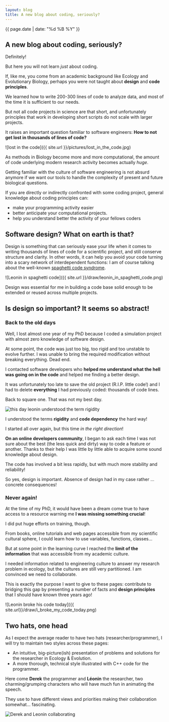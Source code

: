 ```yaml
---
layout: blog
title: A new blog about coding, seriously?
---
```


{{ page.date | date: "%d %B %Y" }}

## A new blog about coding, seriously?

Definitely!

But here you will not learn *just* about coding.

If, like me, you come from an academic background like Ecology and Evolutionary Biology,
perhaps you were not taught about **design** and **code principles**.

We learned how to write 200-300 lines of code to analyze data, and most of the time
it is sufficient to our needs.

But not all code projects in science are that short,
and unfortunately principles that work in developing short scripts do not scale with
larger projects.

It raises an important question familiar to software engineers:
**How to not get lost in thousands of lines of code?**

![lost in the code]({{ site.url }}/pictures/lost_in_the_code.jpg)

As methods in Biology become more and more computational, the amount of code
underlying modern research activity becomes actually *huge*.

Getting familiar with the culture of software engineering is not absurd anymore if
we want our tools to handle the complexity of present and future biological questions.

If you are directly or indirectly confronted with some coding project,
general knowledge about coding principles can:
- make your programming activity easier
- better anticipate your computational projects.
- help you understand better the activity of your fellows coders

## Software design? What on earth is that?

Design is something that can seriously ease your life when it comes to writing thousands of
lines of code for a scientific project, and still conserve structure and clarity.
In other words, it can help you avoid your code turning into a scary network of
interdependent functions: I am of course talking about the well-known
[spaghetti code syndrome](https://en.wikipedia.org/wiki/Spaghetti_code).

![Leonin in spaghetti code]({{ site.url }}/draw/leonin_in_spaghetti_code.png)

Design was essential for me in building a code base solid enough to be
extended or reused across multiple projects.

## Is design so important? It seems so abstract!

### Back to the old days

Well, I lost almost one year of my PhD because I coded a simulation project with
almost zero knowledge of software design.

At some point, the code was just too big, too rigid and too unstable to evolve
further. I was unable to bring the required modification without
breaking everything. Dead end.

I contacted software developers who **helped me understand what the hell was going
on in the code** and helped me finding a better design.

It was unfortunately too late to save the old project (R.I.P. little code!) and I had to
delete **everything** I had previously coded: thousands of code lines.

Back to square one. That was not my best day.

![this day leonin understood the term rigidity]( {{site.url}}/draw/this_day.png )

I understood the terms **rigidity** and **code dependency** the hard way!

I started all over again, but this time *in the right direction*!

**On an online developers community**, I began to ask each time I was not sure about
the best (the less quick and dirty) way to code a feature or another. Thanks to their
help I was little by little able to acquire some sound knowledge about design.

The code has involved a bit less rapidly, but with much more stability and reliability!

So yes, design is important. Absence of design had in my case rather ... concrete consequences!

### Never again!

At the time of my PhD, it would have been
a dream come true to have access to a resource warning me **I was
missing something crucial**!

I did put huge efforts on training, though.

From books, online tutorials and web pages accessible from my scientific cultural
sphere, I could learn how to use variables, functions, classes...

But at some point in the learning curve I reached the **limit
of the information** that was accessible from my academic culture.

I needed information related to engineering culture to answer my research problem
in ecology, but the cultures are still very partitioned. I am convinced we need
to collaborate.

This is exactly the purpose I want to give to these pages: contribute to bridging
this gap by presenting a number of facts and **design principles** that I should have known three
years ago!

![Leonin broke his code today]({{ site.url}}/draw/i_broke_my_code_today.png)

## Two hats, one head

As I expect the average reader to have two hats (researcher/programmer),
I will try to maintain two styles across these pages:

- An intuitive, big-picture(ish) presentation of problems and solutions
for the researcher in Ecology & Evolution.
- A more thorough, technical style illustrated with C++ code for the programmer.

Here come **Derek** the programmer and **Léonin** the researcher, two charming/grumping characters who will
have much fun in animating the speech.

They use to have different views and priorities making their collaboration somewhat... fascinating.

![Derek and Leonin collaborating]( {{site.url}}/draw/derekleonin.png)
